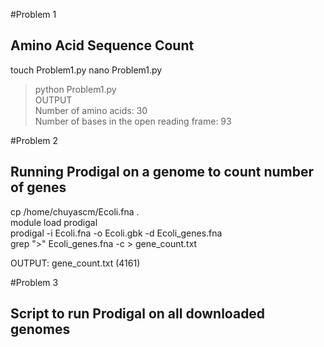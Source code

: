 #Problem 1  
## Amino Acid Sequence Count
touch Problem1.py 
nano Problem1.py   
> python Problem1.py  
OUTPUT  
> Number of amino acids: 30  
>Number of bases in the open reading frame: 93

#Problem 2
## Running Prodigal on a genome to count number of genes  

cp /home/chuyascm/Ecoli.fna .  
module load prodigal  
prodigal -i Ecoli.fna -o Ecoli.gbk -d Ecoli_genes.fna  
grep ">" Ecoli_genes.fna -c > gene_count.txt  

OUTPUT: gene_count.txt (4161)

#Problem 3
## Script to run Prodigal on all downloaded genomes


